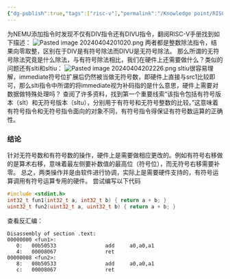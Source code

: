 ```yaml
---
{"dg-publish":true,"tags":["risc-v"],"permalink":"/Knowledge point/RISC-V INS/有符号除法与无符号除法/","dgPassFrontmatter":true}
---
```


为NEMU添加指令时发现不仅有DIV指令还有DIVU指令，翻阅RISC-V手册找到如下描述：
![Pasted image 20240404201020.png](/img/user/Knowledge%20point/imgs/Pasted%20image%2020240404201020.png)
两者都是整数除法指令，结果向零取整，区别在于DIV是有符号除法而DIVU是无符号除法。
那么所谓的无符号除法究竟是什么除法，与有符号除法相比，我们在硬件上还需要做什么？类似的问题还有slti和sltiu：
![Pasted image 20240404202226.png](/img/user/Knowledge%20point/imgs/Pasted%20image%2020240404202226.png)
sltiu很容易理解，immediate符号位扩展后仍然被当做无符号数，即硬件上直接与src1比较即可，那么slti指令中所谓的将immediate视为补码指的是什么意思，硬件上需要对数据做特殊处理吗？
查阅了许多资料，找到第一个重要线索“该指令包括有符号版本（slt）和无符号版本（sltu），分别用于有符号和无符号整数的比较。”这意味着有符号指令和无符号指令面向的对象不同，有符号指令得保证有符号数运算的正确性。

### 结论
针对无符号数和有符号数的操作，硬件上是需要做相应更改的。例如有符号右移做的是算术右移，意味着最左侧要补数值的最高位（符号位），而无符号右移需要补零。
总之，两类操作并是由软件进行协调，实际上是需要硬件支持的，有符号运算调用有符号运算专用的硬件。
尝试编写以下代码
``` C
#include <stdint.h>
int32_t fun1(int32_t a, int32_t b) { return a + b; }
uint32_t fun2(uint32_t a, uint32_t b) { return a + b; }
```
查看反汇编：
``` 
Disassembly of section .text:
00000000 <fun1>:
   0:   00b50533                add     a0,a0,a1
   4:   00008067                ret
00000008 <fun2>:
   8:   00b50533                add     a0,a0,a1
   c:   00008067                ret
```